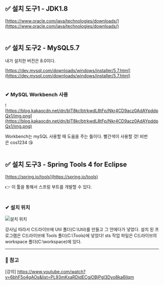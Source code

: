 ## ✅ 설치 도구1 - **JDK1.8**

[https://www.oracle.com/java/technologies/downloads/](https://www.oracle.com/java/technologies/downloads/)
<br><br>
## ✅ 설치 도구2 - **MySQL5.7**

내가 설치한 버전은 8.0이다.

[https://dev.mysql.com/downloads/windows/installer/5.7.html](https://dev.mysql.com/downloads/windows/installer/5.7.html)
<br><br>
### ✔ MySQL Workbench 사용

![https://blog.kakaocdn.net/dn/blT8kr/btrkwdL8tFp/Nkr4CD9acz0AdAYpddpQx1/img.png](https://blog.kakaocdn.net/dn/blT8kr/btrkwdL8tFp/Nkr4CD9acz0AdAYpddpQx1/img.png)

Workbench는 mySQL 사용할 때 도움을 주는 틀이다. 빨간색이 사용할 것! 비번은 cos1234 😘
<br><br>
## ✅ 설치 도구3 - **Spring Tools 4 for Eclipse**

[https://spring.io/tools](https://spring.io/tools)

👉 이 툴을 통해서 스프링 부트를 개발할 수 있다.
<br><br>
### ✔ 설치 위치

![설치 위치](https://blog.kakaocdn.net/dn/wEB79/btrkqHOYPi3/4JMFylwKLnzdYKgxnbt780/img.png)


강사님 따라서 C드라이브에 Util 폴더(C:\Util)를 만들고 그 안에다가 넣었다. 설치 된 프로그램은 C드라이브에 Tools 폴더(C:\Tools)에 넣었다! sts 작업 파일은 C드라이브의 workspace 폴더(C:\workspace)에 있다.

---

### 📕 참고

[강의] https://www.youtube.com/watch?v=6bhF5o4gAOs&list=PL93mKxaRDidECgjOBjPgI3Dyo8ka6Ilqm
